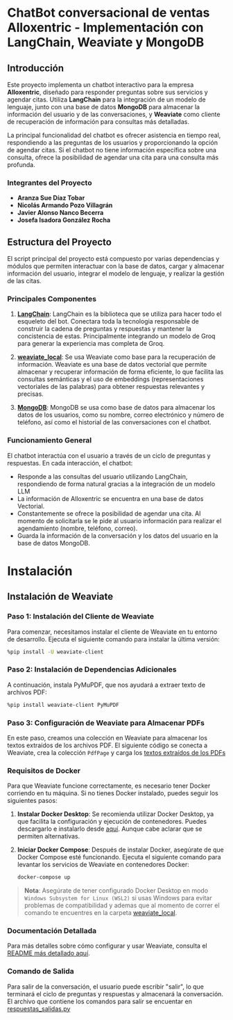 # ChatBot conversacional de ventas Alloxentric - Implementación con LangChain, Weaviate y MongoDB

## Introducción

Este proyecto implementa un chatbot interactivo para la empresa **Alloxentric**, diseñado para responder preguntas sobre sus servicios y agendar citas. Utiliza **LangChain** para la integración de un modelo de lenguaje, junto con una base de datos **MongoDB** para almacenar la información del usuario y de las conversaciones, y **Weaviate** como cliente de recuperación de información para consultas más detalladas.

La principal funcionalidad del chatbot es ofrecer asistencia en tiempo real, respondiendo a las preguntas de los usuarios y proporcionando la opción de agendar citas. Si el chatbot no tiene información específica sobre una consulta, ofrece la posibilidad de agendar una cita para una consulta más profunda.

### Integrantes del Proyecto

* **Aranza Sue Díaz Tobar**
* **Nicolás Armando Pozo Villagrán**
* **Javier Alonso Nanco Becerra**
* **Josefa Isadora González Rocha**

## Estructura del Proyecto

El script principal del proyecto está compuesto por varias dependencias y módulos que permiten interactuar con la base de datos, cargar y almacenar información del usuario, integrar el modelo de lenguaje, y realizar la gestión de las citas.

### Principales Componentes

1. **[LangChain](./LangChain/Readme.md)**: LangChain es la biblioteca que se utiliza para hacer todo el esqueleto del bot. Conectara toda la tecnologia responsable de construir la cadena de preguntas y respuestas y mantener la concistencia de estas. Principalmente integrando un modelo de Groq para generar la experiencia mas completa de Groq.

2. **[weaviate_local](./weaviate_local/Readme.md)**: Se usa Weaviate como base para la recuperación de información. Weaviate es una base de datos vectorial que permite almacenar y recuperar información de forma eficiente, lo que facilita las consultas semánticas y el uso de embeddings (representaciones vectoriales de las palabras) para obtener respuestas relevantes y precisas.

3. **[MongoDB](./LangChain/db/README.md)**: MongoDB se usa como base de datos para almacenar los datos de los usuarios, como su nombre, correo electrónico y número de teléfono, así como el historial de las conversaciones con el chatbot.

### Funcionamiento General

El chatbot interactúa con el usuario a través de un ciclo de preguntas y respuestas. En cada interacción, el chatbot:

* Responde a las consultas del usuario utilizando LangChain, respondiendo de forma natural gracias a la integración de un modelo LLM
* La información de Alloxentric se encuentra en una base de datos Vectorial.
* Constantemente se ofrece la posibilidad de agendar una cita. Al momento de solicitarla se le pide al usuario información para realizar el agendamiento (nombre, teléfono, correo).
* Guarda la información de la conversación y los datos del usuario en la base de datos MongoDB.

# Instalación

## Instalación de Weaviate

### Paso 1: Instalación del Cliente de Weaviate

Para comenzar, necesitamos instalar el cliente de Weaviate en tu entorno de desarrollo. Ejecuta el siguiente comando para instalar la última versión:

```bash
%pip install -U weaviate-client
```

### Paso 2: Instalación de Dependencias Adicionales

A continuación, instala PyMuPDF, que nos ayudará a extraer texto de archivos PDF:

```bash
%pip install weaviate-client PyMuPDF
```

### Paso 3: Configuración de Weaviate para Almacenar PDFs

En este paso, creamos una colección en Weaviate para almacenar los textos extraídos de los archivos PDF. El siguiente código se conecta a Weaviate, crea la colección `PdfPage` y carga los [textos extraídos de los PDFs](./weaviate_local/4.%20Cargar%20PdfPage.ipynb)

### Requisitos de Docker

Para que Weaviate funcione correctamente, es necesario tener Docker corriendo en tu máquina. Si no tienes Docker instalado, puedes seguir los siguientes pasos:

1. **Instalar Docker Desktop**: Se recomienda utilizar Docker Desktop, ya que facilita la configuración y ejecución de contenedores. Puedes descargarlo e instalarlo desde [aquí](https://www.docker.com/products/docker-desktop). Aunque cabe aclarar que se permiten alternativas.

2. **Iniciar Docker Compose**: Después de instalar Docker, asegúrate de que Docker Compose esté funcionando. Ejecuta el siguiente comando para levantar los servicios de Weaviate en contenedores Docker:

   ```bash
   docker-compose up
   ```

> **Nota**: Asegúrate de tener configurado Docker Desktop en modo `Windows Subsystem for Linux (WSL2)` si usas Windows para evitar problemas de compatibilidad y ademas que al momento de correr el comando te encuentres en la carpeta [weaviate_local](./weaviate_local/).

### Documentación Detallada

Para más detalles sobre cómo configurar y usar Weaviate, consulta el [README más detallado aquí](./weaviate_local/Readme.md).

### Comando de Salida

Para salir de la conversación, el usuario puede escribir "salir", lo que terminará el ciclo de preguntas y respuestas y almacenará la conversación. El archivo que contiene los comandos para salir se encuentar en [respuestas_salidas.py](./LangChain/config/respuestas_salida.py)
